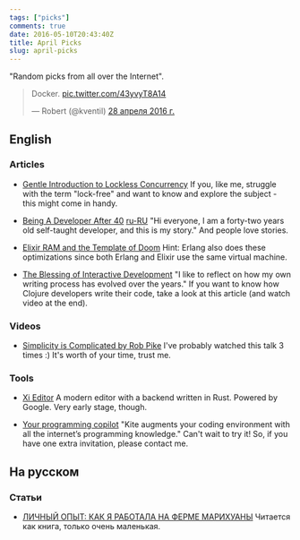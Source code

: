 ```yaml
---
tags: ["picks"]
comments: true
date: 2016-05-10T20:43:40Z
title: April Picks
slug: april-picks
---
```


"Random picks from all over the Internet".

<!--more-->

<blockquote class="twitter-tweet" data-lang="ru"><p lang="en" dir="ltr">Docker. <a href="https://t.co/43yvyT8A14">pic.twitter.com/43yvyT8A14</a></p>&mdash; Robert (@kventil) <a href="https://twitter.com/kventil/status/725645207799209984">28 апреля 2016 г.</a></blockquote>
<script async src="//platform.twitter.com/widgets.js" charset="utf-8"></script>

## English

### Articles

* [Gentle Introduction to Lockless Concurrency](http://coffeenco.de/articles/lockless_concurrency.html)
  If you, like me, struggle with the term "lock-free" and want to know and explore the subject - this might come in handy.

* [Being A Developer After 40](https://medium.freecodecamp.com/being-a-developer-after-40-3c5dd112210c#.8myi69h2i)
  [ru-RU](https://habrahabr.ru/post/282674/)
  "Hi everyone, I am a forty-two years old self-taught developer, and this is my story." And people love stories.

* [Elixir RAM and the Template of Doom](http://www.evanmiller.org/elixir-ram-and-the-template-of-doom.html)
  Hint: Erlang also does these optimizations since both Erlang and Elixir use the same virtual machine.

* [The Blessing of Interactive Development](http://tonsky.me/blog/interactive-development/)
  "I like to reflect on how my own writing process has evolved over the years." If you want to know how Clojure developers write their code, take a look at this article (and watch video at the end).

### Videos

* [Simplicity is Complicated by Rob Pike](https://www.youtube.com/watch?v=rFejpH_tAHM)
  I've probably watched this talk 3 times :) It's worth of your time, trust me.

### Tools

* [Xi Editor](https://github.com/google/xi-editor)
  A modern editor with a backend written in Rust. Powered by Google. Very early stage, though.

* [Your programming copilot](https://kite.com/)
  "Kite augments your coding environment with all the internet’s programming knowledge." Can't wait to try it! So, if you have one extra invitation, please contact me.

## На русском

### Статьи

* [ЛИЧНЫЙ ОПЫТ: КАК Я РАБОТАЛА НА ФЕРМЕ МАРИХУАНЫ](http://www.furfur.me/furfur/heros/heroes-furfur/217349-kak-ya-rabotala-na-ferme-kannabisa)
  Читается как книга, только очень маленькая.

